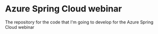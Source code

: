 # Azure Spring Cloud webinar 

The repository for the code that I'm going to develop for the Azure Spring Cloud webinar
